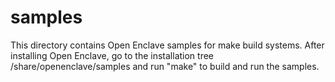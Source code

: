 samples
=======

This directory contains Open Enclave samples for make build
systems. After installing Open Enclave, go to the installation tree
<prefix>/share/openenclave/samples and run "make" to build and
run the samples.
